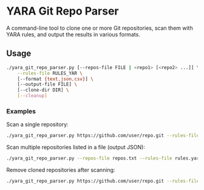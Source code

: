 # YARA Git Repo Parser

A command-line tool to clone one or more Git repositories, scan them with YARA rules,
and output the results in various formats.

## Usage

```bash
./yara_git_repo_parser.py [--repos-file FILE | <repo1> [<repo2> ...]] \
    --rules-file RULES_YAR \
    [--format {text,json,csv}] \
    [--output-file FILE] \
    [--clone-dir DIR] \
    [--cleanup]
```

### Examples

Scan a single repository:

```bash
./yara_git_repo_parser.py https://github.com/user/repo.git --rules-file rules.yar
```

Scan multiple repositories listed in a file (output JSON):

```bash
./yara_git_repo_parser.py --repos-file repos.txt --rules-file rules.yar --format json
```

Remove cloned repositories after scanning:

```bash
./yara_git_repo_parser.py https://github.com/user/repo.git --rules-file rules.yar --cleanup
```